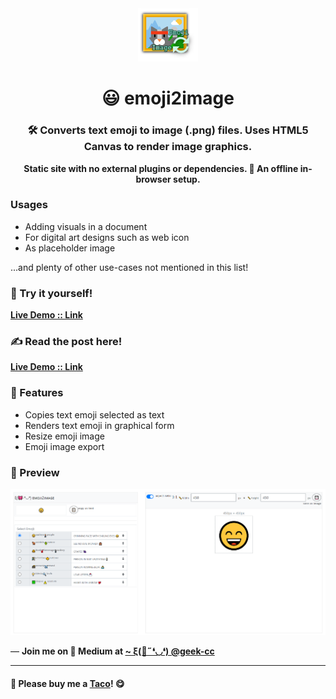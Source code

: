 <div align="center">
  <img src="https://github.com/incubated-geek-cc/emoji2image/raw/main/img/logo.png" width="96" alt="logo">

  # 😃 emoji2image

  ### 🛠️ Converts text emoji to image (.png) files. Uses HTML5 Canvas to render image graphics.

**Static site with no external plugins or dependencies. 🔌 An offline in-browser setup.**

<div align="left">

### Usages

</div>
<div align="left">
<ul>
	<li>Adding visuals in a document</li>
	<li>For digital art designs such as web icon</li>
	<li>As placeholder image</li>
</ul>
<div>...and plenty of other use-cases not mentioned in this list!</div>

### 🌟 Try it yourself!
[**Live Demo :: Link**](https://incubated-geek-cc.github.io/emoji2image)

### ✍ Read the post here!
[**Live Demo :: Link**](https://geek-cc.medium.com/convert-font-emojis-to-image-files-with-custom-dimensions-using-vanilla-javascript-d276703567b6)

### 📌 Features

</div>
<div align="left">
	<ul>
		<li>Copies text emoji selected as text</li>
		<li>Renders text emoji in graphical form</li>
		<li>Resize emoji image</li>
		<li>Emoji image export</li>
	</ul>
</div>
</div>

### 👀 Preview
<img src='https://github.com/incubated-geek-cc/emoji2image/raw/main/img/preview.png' width="800px" />

<p>— <b>Join me on 📝 <b>Medium</b> at <a href='https://medium.com/@geek-cc' target='_blank'>~ ξ(🎀˶❛◡❛) @geek-cc</a></b></p>

---

#### 🌮 Please buy me a <a href='https://www.buymeacoffee.com/geekcc' target='_blank'>Taco</a>! 😋